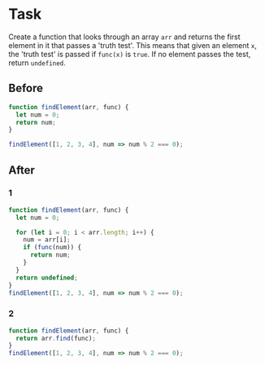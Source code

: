 # Task

Create a function that looks through an array `arr` and returns the first element in it that passes a 'truth test'. This means that given an element `x`, the 'truth test' is passed if `func(x)` is `true`. If no element passes the test, return `undefined`.

 ## Before

```javascript
function findElement(arr, func) {
  let num = 0;
  return num;
}

findElement([1, 2, 3, 4], num => num % 2 === 0);
```

## After

### 1
```javascript
function findElement(arr, func) {
  let num = 0;

  for (let i = 0; i < arr.length; i++) {
    num = arr[i];
    if (func(num)) {
      return num;
    }
  }
  return undefined;
}
findElement([1, 2, 3, 4], num => num % 2 === 0);
```

### 2
```javascript
function findElement(arr, func) {
  return arr.find(func);
}
findElement([1, 2, 3, 4], num => num % 2 === 0);
```
